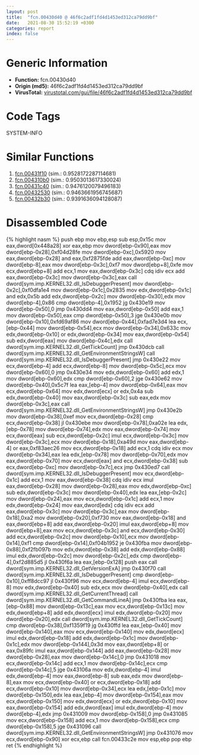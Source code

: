 ```yaml
---
layout: post
title:  "fcn.00430d40 @ 46f6c2adf1fd4d1453ed312ca79dd9bf"
date:   2021-08-30 15:52:19 +0300
categories: report
index: false
---
```


# Generic Information
- **Function:** fcn.00430d40
- **Origin (md5):** 46f6c2adf1fd4d1453ed312ca79dd9bf
- **VirusTotal:** [virustotal.com/gui/file/46f6c2adf1fd4d1453ed312ca79dd9bf][virustotal_ref]

# Code Tags
<span class="tag" id="SYSTEM-INFO">SYSTEM-INFO</span>


# Similar Functions

1. [fcn.00431f10][similar_1_ref] (sim.: 0.9528172287114681)
2. [fcn.004310b0][similar_2_ref] (sim.: 0.9503013617330024)
3. [fcn.00431c40][similar_3_ref] (sim.: 0.9476120079496183)
4. [fcn.00432530][similar_4_ref] (sim.: 0.9463661956745687)
5. [fcn.00432b30][similar_5_ref] (sim.: 0.9391636094128087)


# Disassembled Code

{% highlight nasm %}
push ebp
mov ebp,esp
sub esp,0x15c
mov eax,dword[0x448a28]
xor eax,ebp
mov dword[ebp-0x90],eax
mov dword[ebp-0x28],0xf04d28fe
mov dword[ebp-0xc],0x5920
mov eax,dword[ebp-0x28]
and eax,0xf2875fde
add eax,dword[ebp-0xc]
mov dword[ebp-8],eax
mov dword[ebp-0x3c],0xf7
mov dword[ebp+8],0xfe
mov ecx,dword[ebp+8]
add ecx,1
mov eax,dword[ebp-0x3c]
cdq
idiv ecx
add eax,dword[ebp-0x3c]
mov dword[ebp-0x3c],eax
call dword[sym.imp.KERNEL32.dll_IsDebuggerPresent]
mov dword[ebp-0x2c],0xf0dfa1e4
mov dword[ebp-0x1c],0x2835
mov edx,dword[ebp-0x1c]
and edx,0x5b
add edx,dword[ebp-0x2c]
mov dword[ebp-0x30],edx
mov dword[ebp-4],0x86
cmp dword[ebp-4],0x1952
jg 0x430e19
mov dword[ebp-0x50],0
jmp 0x430dd4
mov eax,dword[ebp-0x50]
add eax,1
mov dword[ebp-0x50],eax
cmp dword[ebp-0x50],3
jge 0x430e0b
mov dword[ebp-0x10],0xfd69af86
mov dword[ebp-0x44],0xfad7e3d4
lea ecx,[ebp-0x44]
mov dword[ebp-0x54],ecx
mov dword[ebp-0x34],0x633c
mov edx,dword[ebp-0x10]
or edx,dword[ebp-0x34]
mov eax,dword[ebp-0x54]
sub edx,dword[eax]
mov dword[ebp-0x4c],edx
call dword[sym.imp.KERNEL32.dll_GetTickCount]
jmp 0x430dcb
call dword[sym.imp.KERNEL32.dll_GetEnvironmentStringsW]
call dword[sym.imp.KERNEL32.dll_IsDebuggerPresent]
jmp 0x430e22
mov ecx,dword[ebp-4]
add ecx,dword[ebp-8]
mov dword[ebp-0x5c],ecx
mov dword[ebp-0x60],0
jmp 0x430e34
mov edx,dword[ebp-0x60]
add edx,1
mov dword[ebp-0x60],edx
cmp dword[ebp-0x60],2
jge 0x430e62
mov dword[ebp-0x40],0x5c7f
lea eax,[ebp-4]
mov dword[ebp-0x64],eax
mov ecx,dword[ebp-0x64]
mov edx,dword[ecx]
or edx,0x4a
sub edx,dword[ebp-0x40]
mov eax,dword[ebp-0x3c]
sub eax,edx
mov dword[ebp-0x3c],eax
call dword[sym.imp.KERNEL32.dll_GetEnvironmentStringsW]
jmp 0x430e2b
mov dword[ebp-0x38],0xef
mov ecx,dword[ebp-0x28]
cmp ecx,dword[ebp-0x38]
jl 0x430ebe
mov dword[ebp-0x78],0xa02e
lea edx,[ebp-0x78]
mov dword[ebp-0x74],edx
mov eax,dword[ebp-0x74]
mov ecx,dword[eax]
sub ecx,dword[ebp-0x2c]
imul ecx,dword[ebp-0x3c]
mov dword[ebp-0x3c],ecx
mov dword[ebp-0x18],0xa49d
mov eax,dword[ebp-4]
or eax,0xf83aec26
mov ecx,dword[ebp-0x18]
add ecx,1
cdq
idiv ecx
mov dword[ebp-0x34],eax
lea edx,[ebp-0x78]
mov dword[ebp-0x70],edx
mov eax,dword[ebp-0x70]
mov ecx,dword[eax]
and ecx,dword[ebp-0x38]
sub ecx,dword[ebp-0xc]
mov dword[ebp-0x7c],ecx
jmp 0x430ed7
call dword[sym.imp.KERNEL32.dll_IsDebuggerPresent]
mov ecx,dword[ebp-0x1c]
add ecx,1
mov eax,dword[ebp-0x38]
cdq
idiv ecx
imul eax,dword[ebp-0x28]
mov dword[ebp-0x28],eax
mov edx,dword[ebp-0xc]
sub edx,dword[ebp-0x3c]
mov dword[ebp-0x40],edx
lea eax,[ebp-0x2c]
mov dword[ebp-0x24],eax
mov ecx,dword[ebp-0x1c]
add ecx,1
mov edx,dword[ebp-0x24]
mov eax,dword[edx]
cdq
idiv ecx
add eax,dword[ebp-0x3c]
mov dword[ebp-0x3c],eax
mov dword[ebp-0x18],0xa2
mov dword[ebp-0x20],0xf730
mov eax,dword[ebp-0x18]
and eax,dword[ebp+8]
add eax,dword[ebp-0x20]
imul eax,dword[ebp+8]
mov dword[ebp+8],eax
mov ecx,dword[ebp-0x3c]
and ecx,dword[ebp-0x30]
add ecx,dword[ebp-0x2c]
mov dword[ebp-0x10],ecx
mov dword[ebp-0x14],0xf1
cmp dword[ebp-0x14],0xf04b1952
je 0x430fba
mov dword[ebp-0x88],0xf2fb097b
mov edx,dword[ebp-0x38]
add edx,dword[ebp-0x88]
imul edx,dword[ebp-0x2c]
mov dword[ebp-0x2c],edx
cmp dword[ebp-4],0xf2d885d5
jl 0x430f6a
lea eax,[ebp-0x128]
push eax
call dword[sym.imp.KERNEL32.dll_GetVersionExA]
jmp 0x430f70
call dword[sym.imp.KERNEL32.dll_IsDebuggerPresent]
cmp dword[ebp-0x10],0xff8dcc97
jl 0x430f96
mov ecx,dword[ebp-4]
imul ecx,dword[ebp-8]
mov edx,dword[ebp-0x40]
sub edx,ecx
mov dword[ebp-0x40],edx
call dword[sym.imp.KERNEL32.dll_GetCurrentThread]
call dword[sym.imp.KERNEL32.dll_GetCommandLineA]
jmp 0x430fba
lea eax,[ebp-0x88]
mov dword[ebp-0x13c],eax
mov ecx,dword[ebp-0x13c]
mov edx,dword[ebp+8]
add edx,dword[ecx]
imul edx,dword[ebp-0x20]
mov dword[ebp-0x20],edx
call dword[sym.imp.KERNEL32.dll_GetTickCount]
cmp dword[ebp-0x38],0xf1359f19
jg 0x430ffd
lea eax,[ebp-0x40]
mov dword[ebp-0x140],eax
mov ecx,dword[ebp-0x140]
mov edx,dword[ecx]
imul edx,dword[ebp-0x18]
add edx,dword[ebp-0x1c]
mov dword[ebp-0x1c],edx
mov dword[ebp-0x144],0x3d
mov eax,dword[ebp+8]
or eax,0x89fc
imul eax,dword[ebp-0x144]
add eax,dword[ebp-0x28]
mov dword[ebp-0x28],eax
mov dword[ebp-0x14c],0
jmp 0x431018
mov ecx,dword[ebp-0x14c]
add ecx,1
mov dword[ebp-0x14c],ecx
cmp dword[ebp-0x14c],5
jge 0x43106a
mov edx,dword[ebp-4]
imul edx,dword[ebp-4]
mov eax,dword[ebp-8]
sub eax,edx
mov dword[ebp-8],eax
mov ecx,dword[ebp-0x40]
or ecx,dword[ebp-0x18]
add ecx,dword[ebp-0x10]
mov dword[ebp-0x34],ecx
lea edx,[ebp-0x1c]
mov dword[ebp-0x150],edx
lea eax,[ebp-4]
mov dword[ebp-0x154],eax
mov ecx,dword[ebp-0x150]
mov edx,dword[ecx]
or edx,dword[ebp-0x10]
mov eax,dword[ebp-0x154]
add edx,dword[eax]
imul edx,dword[ebp-4]
mov dword[ebp-4],edx
jmp 0x431009
mov dword[ebp-0x158],0
jmp 0x431085
mov ecx,dword[ebp-0x158]
add ecx,1
mov dword[ebp-0x158],ecx
cmp dword[ebp-0x158],5
jge 0x431096
call dword[sym.imp.KERNEL32.dll_GetEnvironmentStringsW]
jmp 0x431076
mov ecx,dword[ebp-0x90]
xor ecx,ebp
call fcn.00433c2e
mov esp,ebp
pop ebp
ret
{% endhighlight %}


[similar_1_ref]: /report/fcn.00431f10@46f6c2adf1fd4d1453ed312ca79dd9bf
[similar_2_ref]: /report/fcn.004310b0@46f6c2adf1fd4d1453ed312ca79dd9bf
[similar_3_ref]: /report/fcn.00431c40@46f6c2adf1fd4d1453ed312ca79dd9bf
[similar_4_ref]: /report/fcn.00432530@46f6c2adf1fd4d1453ed312ca79dd9bf
[similar_5_ref]: /report/fcn.00432b30@46f6c2adf1fd4d1453ed312ca79dd9bf
[virustotal_ref]: https://www.virustotal.com/gui/file/46f6c2adf1fd4d1453ed312ca79dd9bf
